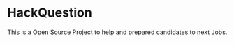# HackQuestion
This is a Open Source Project to help and prepared candidates to next Jobs.

[](https://travis-ci.org/shpsyte/HackQuestion.svg?branch=master)
